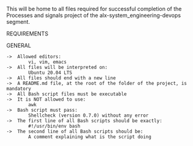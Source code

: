 This will be home to all files required for successful completion of the Processes and signals project of the alx-system_engineering-devops segment.


REQUIREMENTS

GENERAL

	->	Allowed editors:
			vi, vim, emacs
	->	All files will be interpreted on:
			Ubuntu 20.04 LTS
	->	All files should end with a new line
	->	A README.md file, at the root of the folder of the project, is mandatory
	->	All Bash script files must be executable
	->	It is NOT allowed to use:
			awk
	->	Bash script must pass:
			Shellcheck (version 0.7.0) without any error
	->	The first line of all Bash scripts should be exactly:
			#!/usr/bin/env bash
	->	The second line of all Bash scripts should be:
			A comment explaining what is the script doing